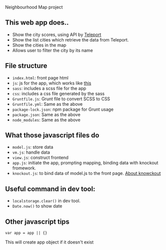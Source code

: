 Neighbourhood Map project

## This web app does.. 
- Show the city scores, using API by [Teleport](https://teleport.org/about-us/)
- Show the list cities which retrieve the data from Teleport.
- Show the cities in the map
- Allows user to filter the city by its name

## File structure
- `index.html`: front page html
- `js`: js for the app, which works like [this](#)
- `sass`: includes a scss file for the app
- `css`: includes a css file generated by the sass
- `Gruntfile.js`: Grunt file to convert SCSS to CSS
- `Gruntfile.yml`: Same as the above
- `package-lock.json`: npm package for Grunt usage
- `package.json`: Same as the above
- `node_modules`: Same as the above

## What those javascript files do
- `model.js`: store data
- `vm.js`: handle data 
- `view.js`: construct frontend
- `app.js`: initiate the app, prompting mapping, binding data with knockout fromework. 
- `knockout.js`: to bind data of model.js to the front page. [About knowckout](http://knockoutjs.com/downloads/index.html)


## Useful command in dev tool:
- `localstorage.clear()` in dev tool.
- `Date.now()` to show date


## Other javascript tips
```
var app = app || {}
```
This will create app object if it doesn't exist
